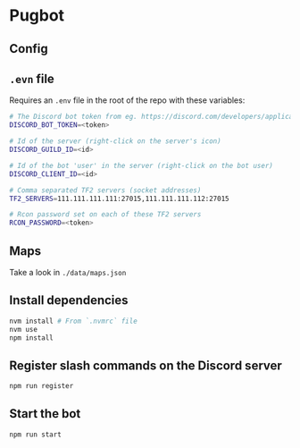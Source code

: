# Pugbot

## Config

## `.evn` file

Requires an `.env` file in the root of the repo with these variables:

```bash
# The Discord bot token from eg. https://discord.com/developers/applications/<application-id>/bot
DISCORD_BOT_TOKEN=<token>

# Id of the server (right-click on the server's icon)
DISCORD_GUILD_ID=<id>

# Id of the bot 'user' in the server (right-click on the bot user)
DISCORD_CLIENT_ID=<id>

# Comma separated TF2 servers (socket addresses)
TF2_SERVERS=111.111.111.111:27015,111.111.111.112:27015

# Rcon password set on each of these TF2 servers
RCON_PASSWORD=<token>
```

## Maps

Take a look in `./data/maps.json`

## Install dependencies

```bash
nvm install # From `.nvmrc` file
nvm use
npm install
```

## Register slash commands on the Discord server

```bash
npm run register
```

## Start the bot

```bash
npm run start
```
